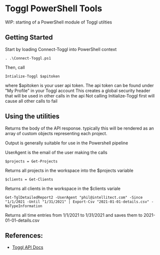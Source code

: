 # Toggl PowerShell Tools

WIP: starting of a PowerShell module of Toggl utilties

## Getting Started
Start by loading Connect-Toggl into PowerShell context
```
. .\Connect-Toggl.ps1
```

Then, call 
```
Intialize-Toggl $apitoken
```

where $apitoken is your user api token. The api token can be found under "My Profile" in your Toggl account
This creates a global security header that will be used in other calls in the api
Not calling Initialize-Toggl first will cause all other calls to fail

## Using the utilities

Returns the body of the API response. typically this will be rendered as an array of custom objects representing each project.

Output is generally suitable for use in the Powershell pipeline

UserAgent is the email of the user making the calls

```
$projects = Get-Projects
```
Returns all projects in the workspace into the $projects variable

```
$clients = Get-Clients
```
Returns all clients in the workspace in the $clients variale

```
Get-TglDetailedReport2 -UserAgent "phil@intellitect.com" -Since "1/1/2021 -Until "1/31/2021" | Export-Csv "2021-01-01-details.csv" -NoTypeInformation
```
Returns all time entries from 1/1/2021 to 1/31/2021 and saves them to 2021-01-01-details.csv

## References:
- [Toggl API Docs](https://github.com/toggl/toggl_api_docs)

